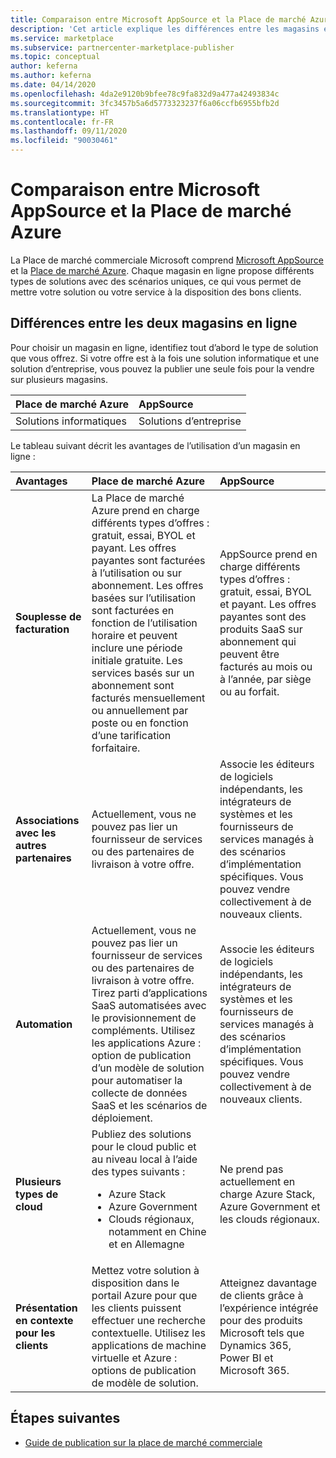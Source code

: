 ```yaml
---
title: Comparaison entre Microsoft AppSource et la Place de marché Azure
description: 'Cet article explique les différences entre les magasins en ligne de la place de marché commerciale Microsoft : Microsoft AppSource et la Place de marché Azure.'
ms.service: marketplace
ms.subservice: partnercenter-marketplace-publisher
ms.topic: conceptual
author: keferna
ms.author: keferna
ms.date: 04/14/2020
ms.openlocfilehash: 4da2e9120b9bfee78c9fa832d9a477a42493834c
ms.sourcegitcommit: 3fc3457b5a6d5773323237f6a06ccfb6955bfb2d
ms.translationtype: HT
ms.contentlocale: fr-FR
ms.lasthandoff: 09/11/2020
ms.locfileid: "90030461"
---
```

# <a name="comparing-microsoft-appsource-and-azure-marketplace"></a>Comparaison entre Microsoft AppSource et la Place de marché Azure

La Place de marché commerciale Microsoft comprend [Microsoft AppSource](https://appsource.microsoft.com) et la [Place de marché Azure](https://azuremarketplace.microsoft.com). Chaque magasin en ligne propose différents types de solutions avec des scénarios uniques, ce qui vous permet de mettre votre solution ou votre service à la disposition des bons clients.

## <a name="understanding-the-differences-between-online-stores"></a>Différences entre les deux magasins en ligne

Pour choisir un magasin en ligne, identifiez tout d’abord le type de solution que vous offrez. Si votre offre est à la fois une solution informatique et une solution d’entreprise, vous pouvez la publier une seule fois pour la vendre sur plusieurs magasins.

| Place de marché Azure | AppSource |
|:--- |:--- |
| Solutions informatiques | Solutions d’entreprise |

Le tableau suivant décrit les avantages de l’utilisation d’un magasin en ligne :

| Avantages | Place de marché Azure | AppSource |
|:--- |:--- | :--- |
| **Souplesse de facturation** | La Place de marché Azure prend en charge différents types d’offres : gratuit, essai, BYOL et payant. Les offres payantes sont facturées à l’utilisation ou sur abonnement. Les offres basées sur l’utilisation sont facturées en fonction de l’utilisation horaire et peuvent inclure une période initiale gratuite. Les services basés sur un abonnement sont facturés mensuellement ou annuellement par poste ou en fonction d’une tarification forfaitaire.| AppSource prend en charge différents types d’offres : gratuit, essai, BYOL et payant. Les offres payantes sont des produits SaaS sur abonnement qui peuvent être facturés au mois ou à l’année, par siège ou au forfait. |
|**Associations avec les autres partenaires**  | Actuellement, vous ne pouvez pas lier un fournisseur de services ou des partenaires de livraison à votre offre. | Associe les éditeurs de logiciels indépendants, les intégrateurs de systèmes et les fournisseurs de services managés à des scénarios d’implémentation spécifiques. Vous pouvez vendre collectivement à de nouveaux clients. |
| **Automation** | Actuellement, vous ne pouvez pas lier un fournisseur de services ou des partenaires de livraison à votre offre. Tirez parti d’applications SaaS automatisées avec le provisionnement de compléments. Utilisez les applications Azure : option de publication d’un modèle de solution pour automatiser la collecte de données SaaS et les scénarios de déploiement. | Associe les éditeurs de logiciels indépendants, les intégrateurs de systèmes et les fournisseurs de services managés à des scénarios d’implémentation spécifiques. Vous pouvez vendre collectivement à de nouveaux clients. |
| **Plusieurs types de cloud** | Publiez des solutions pour le cloud public et au niveau local à l’aide des types suivants :<ul> <li>Azure Stack</li> <li>Azure Government</li> <li>Clouds régionaux, notamment en Chine et en Allemagne</li></ul> | Ne prend pas actuellement en charge Azure Stack, Azure Government et les clouds régionaux. |
| **Présentation en contexte pour les clients** | Mettez votre solution à disposition dans le portail Azure pour que les clients puissent effectuer une recherche contextuelle. Utilisez les applications de machine virtuelle et Azure : options de publication de modèle de solution. | Atteignez davantage de clients grâce à l’expérience intégrée pour des produits Microsoft tels que Dynamics 365, Power BI et Microsoft 365. |

## <a name="next-steps"></a>Étapes suivantes

* [Guide de publication sur la place de marché commerciale](marketplace-publishers-guide.md)
